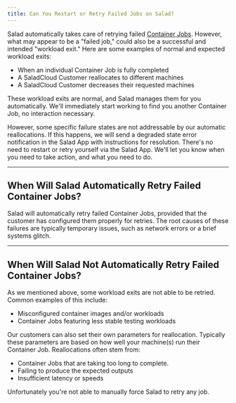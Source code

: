 ```yaml
---
title: Can You Restart or Retry Failed Jobs on Salad?
---
```


Salad automatically takes care of retrying failed
[Container Jobs](https://Community.salad.com/new-feature-container-environments-now-available/). However, what may
appear to be a "failed job," could also be a successful and intended "workload exit." Here are some examples of normal
and expected workload exits:

- When an individual Container Job is fully completed
- A SaladCloud Customer reallocates to different machines
- A SaladCloud Customer decreases their requested machines

These workload exits are normal, and Salad manages them for you automatically. We'll immediately start working to find
you another Container Job, no interaction necessary.

However, some specific failure states are not addressable by our automatic reallocations. If this happens, we will send
a degraded state error notification in the Salad App with instructions for resolution. There's no need to restart or
retry yourself via the Salad App. We'll let you know when you need to take action, and what you need to do.

---

## **When Will Salad Automatically Retry Failed Container Jobs?**

Salad will automatically retry failed Container Jobs, provided that the customer has configured them properly for
retries. The root causes of these failures are typically temporary issues, such as network errors or a brief systems
glitch.

---

## **When Will Salad Not Automatically Retry Failed Container Jobs?**

As we mentioned above, some workload exits are not able to be retried. Common examples of this include:

- Misconfigured container images and/or workloads
- Container Jobs featuring less stable testing workloads

Our customers can also set their own parameters for reallocation. Typically these parameters are based on how well your
machine(s) run their Container Job. Reallocations often stem from:

- Container Jobs that are taking too long to complete.
- Failing to produce the expected outputs
- Insufficient latency or speeds

Unfortunately you're not able to manually force Salad to retry any job.
